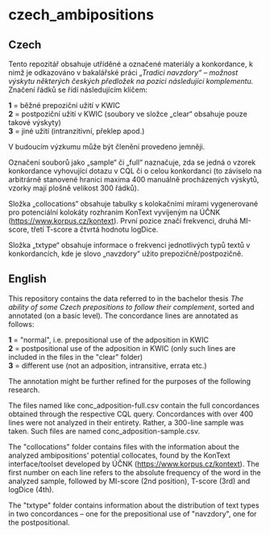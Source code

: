 # czech_ambipositions


## Czech

Tento repozitář obsahuje utříděné a označené materiály a konkordance, k nimž je odkazováno v bakalářské práci *„Tradici navzdory“ – možnost výskytu některých českých předložek na pozici následující komplementu.* Značení řádků se řídí následujícím klíčem:

**1** = běžné prepoziční užití v KWIC  
**2** = postpoziční užití v KWIC (soubory ve složce „clear“ obsahuje pouze takové výskyty)  
**3** = jiné užití (intranzitivní, překlep apod.)

V budoucím výzkumu může být členění provedeno jemněji.

Označení souborů jako „sample“ či „full“ naznačuje, zda se jedná o vzorek konkordance vyhovující dotazu v CQL či o celou konkordanci (to záviselo na arbitrárně stanovené hranici maxima 400 manuálně procházených výskytů, vzorky mají plošně velikost 300 řádků).

Složka „collocations“ obsahuje tabulky s kolokačními mírami vygenerované pro potenciální kolokáty rozhraním KonText vyvíjeným na ÚČNK (https://www.korpus.cz/kontext). První pozice značí frekvenci, druhá MI-score, třetí T-score a čtvrtá hodnotu logDice.

Složka „txtype“ obsahuje informace o frekvenci jednotlivých typů textů v konkordancích, kde je slovo „navzdory“ užito prepozičně/postpozičně.

## English

This repository contains the data referred to in the bachelor thesis *The ability of some Czech prepositions to follow their complement*, sorted and annotated (on a basic level). The concordance lines are annotated as follows:

**1** = "normal", i.e. prepositional use of the adposition in KWIC  
**2** = postpositional use of the adposition in KWIC (only such lines are included in the files in the "clear" folder)  
**3** = different use (not an adposition, intransitive, errata etc.)

The annotation might be further refined for the purposes of the following research.

The files named like conc_adposition-full.csv contain the full concordances obtained through the respective CQL query. Concordances with over 400 lines were not analyzed in their entirety. Rather, a 300-line sample was taken. Such files are named conc_adposition-sample.csv.

The "collocations" folder contains files with the information about the analyzed ambipositions' potential collocates, found by the KonText interface/toolset developed by ÚČNK (https://www.korpus.cz/kontext). The first number on each line refers to the absolute frequency of the word in the analyzed sample, followed by MI-score (2nd position), T-score (3rd) and logDice (4th).

The "txtype" folder contains information about the distribution of text types in two concordances – one for the prepositional use of "navzdory", one for the postpositional.
